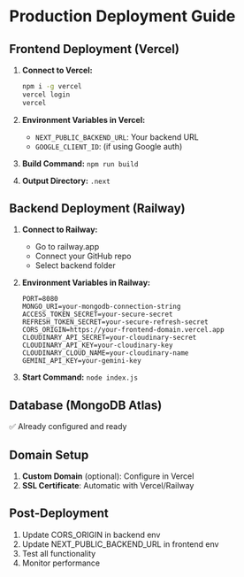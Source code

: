 # Production Deployment Guide

## Frontend Deployment (Vercel)

1. **Connect to Vercel:**
   ```bash
   npm i -g vercel
   vercel login
   vercel
   ```

2. **Environment Variables in Vercel:**
   - `NEXT_PUBLIC_BACKEND_URL`: Your backend URL
   - `GOOGLE_CLIENT_ID`: (if using Google auth)

3. **Build Command:** `npm run build`
4. **Output Directory:** `.next`

## Backend Deployment (Railway)

1. **Connect to Railway:**
   - Go to railway.app
   - Connect your GitHub repo
   - Select backend folder

2. **Environment Variables in Railway:**
   ```
   PORT=8080
   MONGO_URI=your-mongodb-connection-string
   ACCESS_TOKEN_SECRET=your-secure-secret
   REFRESH_TOKEN_SECRET=your-secure-refresh-secret  
   CORS_ORIGIN=https://your-frontend-domain.vercel.app
   CLOUDINARY_API_SECRET=your-cloudinary-secret
   CLOUDINARY_API_KEY=your-cloudinary-key
   CLOUDINARY_CLOUD_NAME=your-cloudinary-name
   GEMINI_API_KEY=your-gemini-key
   ```

3. **Start Command:** `node index.js`

## Database (MongoDB Atlas)
✅ Already configured and ready

## Domain Setup
1. **Custom Domain** (optional): Configure in Vercel
2. **SSL Certificate**: Automatic with Vercel/Railway

## Post-Deployment
1. Update CORS_ORIGIN in backend env
2. Update NEXT_PUBLIC_BACKEND_URL in frontend env
3. Test all functionality
4. Monitor performance
